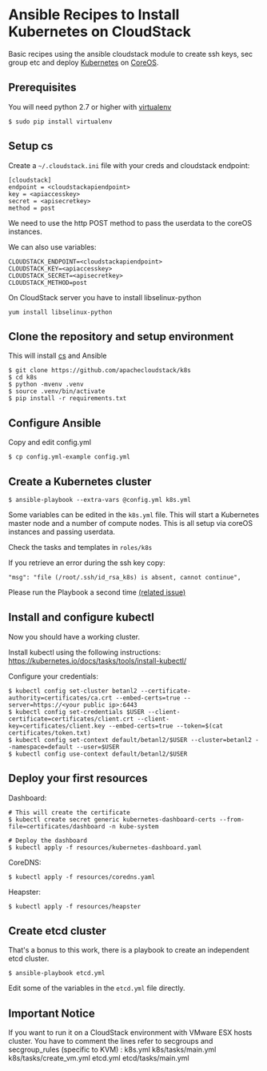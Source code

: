 Ansible Recipes to Install Kubernetes on CloudStack
=====================================

Basic recipes using the ansible cloudstack module to create ssh keys, sec group etc and deploy [Kubernetes](http://kubernetes.io) on [CoreOS](http://coreos.com).

Prerequisites
-------------

You will need python 2.7 or higher with [virtualenv](https://pypi.python.org/pypi/virtualenv)

    $ sudo pip install virtualenv
    
Setup cs
--------

Create a `~/.cloudstack.ini` file with your creds and cloudstack endpoint:

    [cloudstack]
    endpoint = <cloudstackapiendpoint>
    key = <apiaccesskey> 
    secret = <apisecretkey> 
    method = post

We need to use the http POST method to pass the userdata to the coreOS instances.

We can also use variables:

    CLOUDSTACK_ENDPOINT=<cloudstackapiendpoint>
    CLOUDSTACK_KEY=<apiaccesskey>
    CLOUDSTACK_SECRET=<apisecretkey>
    CLOUDSTACK_METHOD=post

On CloudStack server you have to install libselinux-python

    yum install libselinux-python

Clone the repository and setup environment
---------------

This will install [cs](https://github.com/exoscale/cs) and Ansible

    $ git clone https://github.com/apachecloudstack/k8s
    $ cd k8s
    $ python -mvenv .venv
    $ source .venv/bin/activate
    $ pip install -r requirements.txt

Configure Ansible
-----------------

Copy and edit config.yml

    $ cp config.yml-example config.yml
    

Create a Kubernetes cluster
---------------------------

    $ ansible-playbook --extra-vars @config.yml k8s.yml

Some variables can be edited in the `k8s.yml` file.
This will start a Kubernetes master node and a number of compute nodes.
This is all setup via coreOS instances and passing userdata.

Check the tasks and templates in `roles/k8s`

If you retrieve an error during the ssh key copy:

    "msg": "file (/root/.ssh/id_rsa_k8s) is absent, cannot continue",

Please run the Playbook a second time [(related issue)](https://github.com/apachecloudstack/k8s/issues/5)

Install and configure kubectl
-----------------------------

Now you should have a working cluster.

Install kubectl using the following instructions: https://kubernetes.io/docs/tasks/tools/install-kubectl/

Configure your credentials:

    $ kubectl config set-cluster betanl2 --certificate-authority=certificates/ca.crt --embed-certs=true --server=https://<your public ip>:6443
    $ kubectl config set-credentials $USER --client-certificate=certificates/client.crt --client-key=certificates/client.key --embed-certs=true --token=$(cat certificates/token.txt)
    $ kubectl config set-context default/betanl2/$USER --cluster=betanl2 --namespace=default --user=$USER
    $ kubectl config use-context default/betanl2/$USER


Deploy your first resources
---------------------------

Dashboard:

    # This will create the certificate
    $ kubectl create secret generic kubernetes-dashboard-certs --from-file=certificates/dashboard -n kube-system
    
    # Deploy the dashboard
    $ kubectl apply -f resources/kubernetes-dashboard.yaml

CoreDNS:
    
    $ kubectl apply -f resources/coredns.yaml

Heapster:

    $ kubectl apply -f resources/heapster

Create etcd cluster
-------------------

That's a bonus to this work, there is a playbook to create an independent etcd cluster.

    $ ansible-playbook etcd.yml

Edit some of the variables in the `etcd.yml` file directly.

Important Notice
-------------

If you want to run it on a CloudStack environment with VMware ESX hosts cluster. You have to comment the lines refer to secgroups and secgroup_rules (specific to KVM) :
    k8s.yml
    k8s/tasks/main.yml
    k8s/tasks/create_vm.yml
    etcd.yml
    etcd/tasks/main.yml
